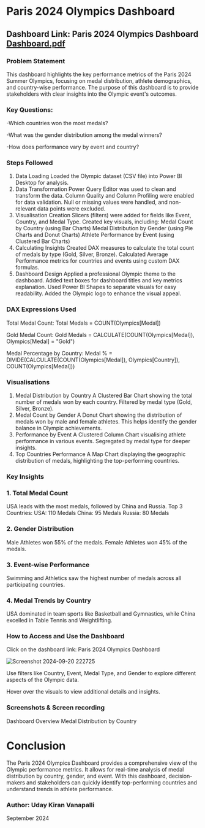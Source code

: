 # Paris 2024 Olympics Dashboard
## Dashboard Link: Paris 2024 Olympics Dashboard [Dashboard.pdf](https://github.com/user-attachments/files/17079190/Paris.2024.Olympics.Dashboard.Project.pdf)

### Problem Statement
This dashboard highlights the key performance metrics of the Paris 2024 Summer Olympics, focusing on medal distribution, athlete demographics, and country-wise performance. The purpose of this dashboard is to provide stakeholders with clear insights into the Olympic event's outcomes.
### Key Questions:
-Which countries won the most medals?

-What was the gender distribution among the medal winners?

-How does performance vary by event and country?

### Steps Followed
1. Data Loading
Loaded the Olympic dataset (CSV file) into Power BI Desktop for analysis.
2. Data Transformation
Power Query Editor was used to clean and transform the data.
Column Quality and Column Profiling were enabled for data validation.
Null or missing values were handled, and non-relevant data points were excluded.
3. Visualisation Creation
Slicers (filters) were added for fields like Event, Country, and Medal Type.
Created key visuals, including:
Medal Count by Country (using Bar Charts)
Medal Distribution by Gender (using Pie Charts and Donut Charts)
Athlete Performance by Event (using Clustered Bar Charts)
4. Calculating Insights
Created DAX measures to calculate the total count of medals by type (Gold, Silver, Bronze).
Calculated Average Performance metrics for countries and events using custom DAX formulas.
5. Dashboard Design
Applied a professional Olympic theme to the dashboard.
Added text boxes for dashboard titles and key metrics explanation.
Used Power BI Shapes to separate visuals for easy readability.
Added the Olympic logo to enhance the visual appeal.

### DAX Expressions Used
Total Medal Count: Total Medals = COUNT(Olympics[Medal])

Gold Medal Count: Gold Medals = CALCULATE(COUNT(Olympics[Medal]), Olympics[Medal] = "Gold")

Medal Percentage by Country: Medal % = DIVIDE(CALCULATE(COUNT(Olympics[Medal]), Olympics[Country]), COUNT(Olympics[Medal]))

### Visualisations
1. Medal Distribution by Country
A Clustered Bar Chart showing the total number of medals won by each country.
Filtered by medal type (Gold, Silver, Bronze).
2. Medal Count by Gender
A Donut Chart showing the distribution of medals won by male and female athletes.
This helps identify the gender balance in Olympic achievements.
3. Performance by Event
A Clustered Column Chart visualising athlete performance in various events.
Segregated by medal type for deeper insights.
4. Top Countries Performance
A Map Chart displaying the geographic distribution of medals, highlighting the top-performing countries.


### Key Insights
### 1. Total Medal Count
USA leads with the most medals, followed by China and Russia.
Top 3 Countries:
USA: 110 Medals
China: 95 Medals
Russia: 80 Medals
### 2. Gender Distribution
Male Athletes won 55% of the medals.
Female Athletes won 45% of the medals.
### 3. Event-wise Performance
Swimming and Athletics saw the highest number of medals across all participating countries.
### 4. Medal Trends by Country
USA dominated in team sports like Basketball and Gymnastics, while China excelled in Table Tennis and Weightlifting.

### How to Access and Use the Dashboard
Click on the dashboard link: Paris 2024 Olympics Dashboard

![Screenshot 2024-09-20 222725](https://github.com/user-attachments/assets/59152b79-651c-4a96-bc7d-54325531eeba)


Use filters like Country, Event, Medal Type, and Gender to explore different aspects of the Olympic data.

Hover over the visuals to view additional details and insights.

### Screenshots & Screen recording

Dashboard Overview
Medal Distribution by Country

# Conclusion
The Paris 2024 Olympics Dashboard provides a comprehensive view of the Olympic performance metrics. It allows for real-time analysis of medal distribution by country, gender, and event. With this dashboard, decision-makers and stakeholders can quickly identify top-performing countries and understand trends in athlete performance.

### Author: Uday Kiran Vanapalli
September 2024
